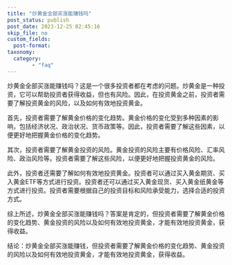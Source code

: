 ```yaml
---
title: "炒黄金全部买涨能赚钱吗"
post_status: publish
post_date: 2023-12-25 02:45:16
skip_file: no
custom_fields: 
  post-format: 
taxonomy:
  category:
        - "faq"
---
```


炒黄金全部买涨能赚钱吗？这是一个很多投资者都在考虑的问题。炒黄金是一种投资，它可以帮助投资者获得收益，但也有风险。因此，在投资黄金之前，投资者需要了解投资黄金的风险，以及如何有效地投资黄金。

首先，投资者需要了解黄金价格的变化趋势。黄金价格的变化受到多种因素的影响，包括经济状况、政治状况、货币政策等。因此，投资者需要了解这些因素，以便更好地把握黄金价格的变化趋势。

其次，投资者需要了解黄金投资的风险。黄金投资的风险主要有价格风险、汇率风险、政治风险等。投资者需要了解这些风险，以便更好地把握投资黄金的风险。

此外，投资者还需要了解如何有效地投资黄金。投资者可以通过买入黄金期货、买入黄金ETF等方式进行投资。投资者还可以通过买入黄金现货、买入黄金纸黄金等方式进行投资。投资者需要根据自己的投资目标和风险承受能力，选择合适的投资方式。

综上所述，炒黄金全部买涨能赚钱吗？答案是肯定的，但投资者需要了解黄金价格的变化趋势、黄金投资的风险以及如何有效地投资黄金，才能有效地投资黄金，获得收益。

结论：炒黄金全部买涨能赚钱，但投资者需要了解黄金价格的变化趋势、黄金投资的风险以及如何有效地投资黄金，才能有效地投资黄金，获得收益。
